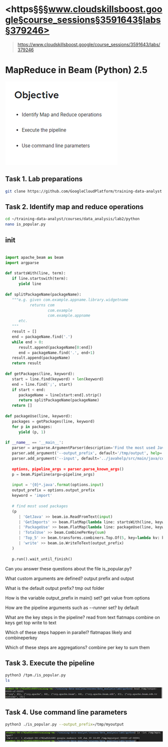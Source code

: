 # <https§§§www.cloudskillsboost.google§course_sessions§3591643§labs§379246>
> <https://www.cloudskillsboost.google/course_sessions/3591643/labs/379246>

# MapReduce in Beam (Python) 2.5

![](1687272056288.png)

## Task 1. Lab preparations


```bash
git clone https://github.com/GoogleCloudPlatform/training-data-analyst
```

## Task 2. Identify map and reduce operations

```bash
cd ~/training-data-analyst/courses/data_analysis/lab2/python
nano is_popular.py
```


## init

```py

import apache_beam as beam
import argparse

def startsWith(line, term):
   if line.startswith(term):
      yield line

def splitPackageName(packageName):
   """e.g. given com.example.appname.library.widgetname
           returns com
                   com.example
                   com.example.appname
      etc.
   """
   result = []
   end = packageName.find('.')
   while end > 0:
      result.append(packageName[0:end])
      end = packageName.find('.', end+1)
   result.append(packageName)
   return result

def getPackages(line, keyword):
   start = line.find(keyword) + len(keyword)
   end = line.find(';', start)
   if start < end:
      packageName = line[start:end].strip()
      return splitPackageName(packageName)
   return []

def packageUse(line, keyword):
   packages = getPackages(line, keyword)
   for p in packages:
      yield (p, 1)

if __name__ == '__main__':
   parser = argparse.ArgumentParser(description='Find the most used Java packages')
   parser.add_argument('--output_prefix', default='/tmp/output', help='Output prefix')
   parser.add_argument('--input', default='../javahelp/src/main/java/com/google/cloud/training/dataanalyst/java>

   options, pipeline_args = parser.parse_known_args()
   p = beam.Pipeline(argv=pipeline_args)

   input = '{0}*.java'.format(options.input)
   output_prefix = options.output_prefix
   keyword = 'import'

   # find most used packages
   (p
      | 'GetJava' >> beam.io.ReadFromText(input)
      | 'GetImports' >> beam.FlatMap(lambda line: startsWith(line, keyword))
      | 'PackageUse' >> beam.FlatMap(lambda line: packageUse(line, keyword))
      | 'TotalUse' >> beam.CombinePerKey(sum)
      | 'Top_5' >> beam.transforms.combiners.Top.Of(5, key=lambda kv: kv[1])
      | 'write' >> beam.io.WriteToText(output_prefix)
   )

   p.run().wait_until_finish()
```


Can you answer these questions about the file is_popular.py?

What custom arguments are defined? output prefix and output

What is the default output prefix? tmp out folder

How is the variable output_prefix in main() set? get value from options 

How are the pipeline arguments such as --runner set? by default

What are the key steps in the pipeline? read from text flatmaps combine on keys get top write to text

Which of these steps happen in parallel? flatmapas likely and combineperkey

Which of these steps are aggregations? combine per key to sum them

## Task 3. Execute the pipeline

```bash
python3 /tpm./is_popular.py
ls 
```
![](1687272556257.png)


## Task 4. Use command line parameters

```bash
python3 ./is_popular.py --output_prefix=/tmp/myoutput
```
![](1687272592170.png)